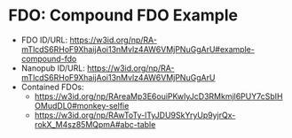 # FDO: Compound FDO Example

- FDO ID/URL: https://w3id.org/np/RA-mTlcdS6RHoF9XhaijAoi13nMvlz4AW6VMjPNuGgArU#example-compound-fdo
- Nanopub ID/URL: https://w3id.org/np/RA-mTlcdS6RHoF9XhaijAoi13nMvlz4AW6VMjPNuGgArU
- Contained FDOs:
  - https://w3id.org/np/RAreaMp3E6ouiPKwIyJcD3RMkmjl6PUY7cSbIHOMudDL0#monkey-selfie
  - https://w3id.org/np/RAwToTy-lTyJDU9SkYryUp9yjrQx-rokX_M4sz85MQpmA#abc-table
